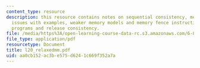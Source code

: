 ```yaml
---
content_type: resource
description: this resource contains notes on sequential consistency, memory model
  issues with examples, weaker memory models and memory fence instructions, synchronized
  programs and release consistency.
file: /media/https%3A/open-learning-course-data-rc.s3.amazonaws.com/6-823-computer-system-architecture-fall-2005/aa0cb152ac3be575d6241c669f352a7a_l20_relaxedmm.pdf
file_type: application/pdf
resourcetype: Document
title: l20_relaxedmm.pdf
uid: aa0cb152-ac3b-e575-d624-1c669f352a7a
---
```

